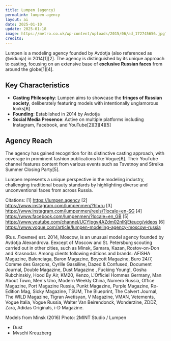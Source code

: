 ```yaml
---
title: Lumpen (agency)
permalink: lumpen-agency
layout: ai
date: 2025-01-10
update: 2025-01-18
image: https://metro.co.uk/wp-content/uploads/2015/06/ad_172745656.jpg?quality=80&strip=all
credits:
---
```


Lumpen is a modeling agency founded by Avdotja (also referenced as @vidunja) in 2014[1][2]. The agency is distinguished by its unique approach to casting, focusing on an extensive base of **exclusive Russian faces** from around the globe[1][4].

## Key Characteristics

- **Casting Philosophy**: Lumpen aims to showcase the **fringes of Russian society**, deliberately featuring models with intentionally unglamorous looks[6]
- **Founding**: Established in 2014 by Avdotja
- **Social Media Presence**: Active on multiple platforms including Instagram, Facebook, and YouTube[2][3][4][5]

## Agency Reach

The agency has gained recognition for its distinctive casting approach, with coverage in prominent fashion publications like Vogue[6]. Their YouTube channel features content from various events such as Tsvetnoy and Strelka Summer Closing Party[5].

Lumpen represents a unique perspective in the modeling industry, challenging traditional beauty standards by highlighting diverse and unconventional faces from across Russia.

Citations:
[1] https://lumpen.agency
[2] https://www.instagram.com/lumpenmen/?hl=ru
[3] https://www.instagram.com/lumpenmen/reels/?locale=en-SG
[4] https://www.facebook.com/lumpenmen/?locale=en_GB
[5] https://www.youtube.com/channel/UCYIpgv4AZdm02nIKjEteucg/videos
[6] https://www.vogue.com/article/lumpen-modeling-agency-moscow-russia

(Rus. Люмпен) est. 2014, Moscow, is an unusual model agency founded by Avdotja Alexandrova. Eexcept of Moscow and St. Petersburg scouting carried out in other cities, such as Minsk, Samara, Kazan, Rostov-on-Don and Krasnodar. Among clients following editions and brands: AFISHA Magazine, Balenciaga, Baron Magazine, Boycott Magazine, Buro 24/7, Comme des Garçons, Cyrille Gassiline, Dazed & Confused, Document Journal, Double Magazine, Dust Magazine , Fucking Young!, Gosha Rubchinskiy, Hood By Air, KM20, Kenzo, L'Officiel Hommes Germany, Man About Town, Men's Uno, Modern Weekly China, Numero Russia, Office Magazine, Port Magazine Russia, Punkt Magazine, Purple Magazine, Re-Edition Mag, Sicky Magazine, TSUM, The Blueprint, The Calvert Journal, The WILD Magazine, Tigran Avetisyan, V Magazine, VMAN, Vetements, Vogue Italia, Vogue Russia, Walter Van Beirendonck, Wonderzine, ZDDZ, Zara, Adidas Originals, i-D Magazine.

Models from Minsk (2016)
Photo: 2MINT Studio / Lumpen

+ Dust
+ Mvschi Kreuzberg
